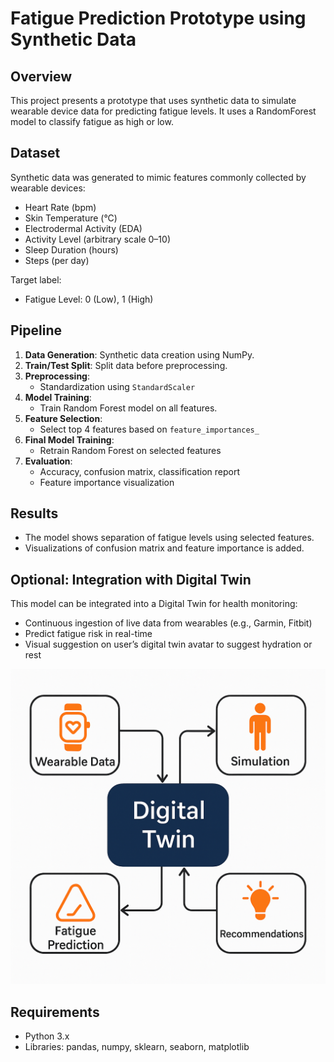 # Fatigue Prediction Prototype using Synthetic Data

## Overview

This project presents a prototype that uses synthetic data to simulate wearable device data for predicting fatigue levels. It uses a RandomForest model to classify fatigue as high or low.

## Dataset

Synthetic data was generated to mimic features commonly collected by wearable devices:

* Heart Rate (bpm)
* Skin Temperature (°C)
* Electrodermal Activity (EDA)
* Activity Level (arbitrary scale 0–10)
* Sleep Duration (hours)
* Steps (per day)

Target label:

* Fatigue Level: 0 (Low), 1 (High)

## Pipeline

1. **Data Generation**: Synthetic data creation using NumPy.
2. **Train/Test Split**: Split data before preprocessing.
3. **Preprocessing**:
   * Standardization using `StandardScaler`
4. **Model Training**:
   * Train Random Forest model on all features.
5. **Feature Selection**:
   * Select top 4 features based on `feature_importances_`
6. **Final Model Training**:
   * Retrain Random Forest on selected features
7. **Evaluation**:
   * Accuracy, confusion matrix, classification report
   * Feature importance visualization

## Results
* The model shows separation of fatigue levels using selected features.
* Visualizations of confusion matrix and feature importance is added.

## Optional: Integration with Digital Twin

This model can be integrated into a Digital Twin for health monitoring:

* Continuous ingestion of live data from wearables (e.g., Garmin, Fitbit)
* Predict fatigue risk in real-time
* Visual suggestion on user’s digital twin avatar to suggest hydration or rest

![Digital Twin Flowchart](img1.png)

## Requirements

* Python 3.x
* Libraries: pandas, numpy, sklearn, seaborn, matplotlib